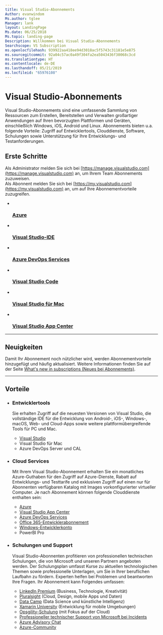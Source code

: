 ```yaml
---
title: Visual Studio-Abonnements
Author: evanwindom
Ms.author: tglee
Manager: lank
layout: LandingPage
Ms.date: 06/25/2018
Ms.topic: landing-page
Description: Willkommen bei Visual Studio-Abonnements
Searchscope: VS Subscription
ms.openlocfilehash: 939922aa418ee94d3018ac5f5743c31181e5e875
ms.sourcegitcommit: 92a04c57ac0a49f304fa2ea5043436f30068c3cd
ms.translationtype: HT
ms.contentlocale: de-DE
ms.lasthandoff: 05/21/2019
ms.locfileid: "65976108"
---
```

# <a name="visual-studio-subscriptions"></a>Visual Studio-Abonnements

Visual Studio-Abonnements sind eine umfassende Sammlung von Ressourcen zum Erstellen, Bereitstellen und Verwalten großartiger Anwendungen auf Ihren bevorzugten Plattformen und Geräten, einschließlich Windows, iOS, Android und Linux.  Abonnements bieten u.a. folgende Vorteile: Zugriff auf Entwicklertools, Clouddienste, Software, Schulungen sowie Unterstützung für Ihre Entwicklungs- und Testanforderungen.

## <a name="get-started"></a>Erste Schritte

Als Administrator melden Sie sich bei [https://manage.visualstudio.com](https://manage.visualstudio.com) an, um Ihrem Team Abonnements zuzuweisen.<br>
Als Abonnent melden Sie sich bei [https://my.visualstudio.com](https://my.visualstudio.com) an, um auf Ihre Abonnementvorteile zuzugreifen.

<!-- markdownlint-disable MD033 -->
<ul class="panelContent cardsFTitle">
    <li>
        <a href="/azure/">
        <div class="cardSize">
            <div class="cardPadding">
                <div class="card">
                    <div class="cardImageOuter">
                        <div class="cardImage">
                            <img src="https://docs.microsoft.com/media/logos/logo_azure.svg" alt="" />
                        </div>
                    </div>
                    <div class="cardText">
                        <h3>Azure</h3>
                    </div>
                </div>
            </div>
        </div>
        </a>
    </li>
    <li>
        <a href="/visualstudio/">
        <div class="cardSize">
            <div class="cardPadding">
                <div class="card">
                    <div class="cardImageOuter">
                        <div class="cardImage">
                            <img src="https://docs.microsoft.com/media/logos/logo_vs-ide.svg" alt="" />
                        </div>
                    </div>
                    <div class="cardText">
                        <h3>Visual Studio-IDE</h3>
                    </div>
                </div>
            </div>
        </div>
        </a>
    </li>
    <li>
        <a href="/azure/devops/">
        <div class="cardSize">
            <div class="cardPadding">
                <div class="card">
                    <div class="cardImageOuter">
                        <div class="cardImage">
                            <img src="https://docs.microsoft.com/media/logos/logo_vs-team-services.svg" alt="" />
                        </div>
                    </div>
                    <div class="cardText">
                        <h3>Azure DevOps Services</h3>
                    </div>
                </div>
            </div>
        </div>
        </a>
    </li>
    <li>
        <a href="https://code.visualstudio.com/docs">
        <div class="cardSize">
            <div class="cardPadding">
                <div class="card">
                    <div class="cardImageOuter">
                        <div class="cardImage">
                            <img src="https://docs.microsoft.com/media/logos/logo_vs-code.svg" alt="" />
                        </div>
                    </div>
                    <div class="cardText">
                        <h3>Visual Studio Code</h3>
                    </div>
                </div>
            </div>
        </div>
        </a>
    </li>
    <li>
        <a href="/visualstudio/mac/">
        <div class="cardSize">
            <div class="cardPadding">
                <div class="card">
                    <div class="cardImageOuter">
                        <div class="cardImage">
                            <img src="https://docs.microsoft.com/media/logos/logo_vs-mac.svg" alt="" />
                        </div>
                    </div>
                    <div class="cardText">
                        <h3>Visual Studio für Mac</h3>
                    </div>
                </div>
            </div>
        </div>
        </a>
    </li>
    <li>
        <a href="/appcenter/">
        <div class="cardSize">
            <div class="cardPadding">
                <div class="card">
                    <div class="cardImageOuter">
                        <div class="cardImage">
                            <img src="https://docs.microsoft.com/media/logos/logo_vs-mobile-center.svg" alt="" />
                        </div>
                    </div>
                    <div class="cardText">
                        <h3>Visual Studio App Center</h3>
                    </div>
                </div>
            </div>
        </div>
        </a>
    </li>
</ul>

---

## <a name="whats-new"></a>Neuigkeiten

Damit Ihr Abonnement noch nützlicher wird, werden Abonnementvorteile hinzugefügt und häufig aktualisiert. Weitere Informationen finden Sie auf der Seite [What's new in subscriptions (Neues bei Abonnements)](whats-new-in-subscriptions.md).

---

<h2>Vorteile</h2>
<ul class="cardsD cols cols3">
    <li>
        <div class="cardSize">
            <div class="cardPadding">
                <div class="card">
                    <div class="cardText">
                        <h3>Entwicklertools</h3>
                        <p>Sie erhalten Zugriff auf die neuesten Versionen von Visual Studio, die vollständige IDE für die Entwicklung von Android-, iOS-, Windows-, macOS, Web- und Cloud-Apps sowie weitere plattformübergreifende Tools für PC und Mac.</p>
                        <ul>
                            <li><a href="/visualstudio/subscriptions/vs-ide-benefit">Visual Studio</a></li>
                            <li>Visual Studio für Mac</li>
                            <li>Azure DevOps Server und CAL</li>
                        </ul>
                    </div>
                </div>
            </div>
        </div>
    </li>
    <li>
        <div class="cardSize">
            <div class="cardPadding">
                <div class="card">
                    <div class="cardText">
                        <h3>Cloud Services</h3>
                        <p>Mit Ihrem Visual Studio-Abonnement erhalten Sie ein monatliches Azure-Guthaben für den Zugriff auf Azure-Dienste, Rabatt auf Entwicklungs- und Testtarife und exklusiven Zugriff auf einen nur für Abonnenten verfügbaren Katalog mit Images vorkonfigurierter virtueller Computer. Je nach Abonnement können folgende Clouddienste enthalten sein:</p>
                        <ul>
                            <li><a href="/visualstudio/subscriptions/vs-azure">Azure</a></li>
                            <li><a href="/visualstudio/subscriptions/vs-visual-studio-app-center">Visual Studio App Center</a></li>
                            <li><a href="/visualstudio/subscriptions/vs-vsts">Azure DevOps Services</a></li>
                            <li><a href="/visualstudio/subscriptions/vs-office-dev">Office 365-Entwicklerabonnement</a></li>
                            <li><a href="/visualstudio/subscriptions/vs-pbi">Windows-Entwicklerkonto</a></li>
                            <li>PowerBI Pro</li>
                        </ul>
                    </div>
                </div>
            </div>
        </div>
    </li>
    <li>
        <div class="cardSize">
            <div class="cardPadding">
                <div class="card">
                    <div class="cardText">
                        <h3>Schulungen und Support</h3>
                        <p>Visual Studio-Abonnenten profitieren von professionellen technischen Schulungen, die von Microsoft und unseren Partnern angeboten werden. Der Schulungsplan umfasst Kurse zu aktuellen technologischen Themen sowie professionelle Unterlagen, um Sie in Ihrer beruflichen Laufbahn zu fördern. Experten helfen bei Problemen und beantworten Ihre Fragen. Ihr Abonnement kann Folgendes umfassen:</p>
                        <ul>
                            <li><a href="/visualstudio/subscriptions/vs-linkedin-learning">LinkedIn Premium</a> (Business, Technologie, Kreativität)</li>
                            <li><a href="/visualstudio/subscriptions/vs-pluralsight">Pluralsight</a> (Cloud, Design, mobile Apps und Daten)</li>
                            <li><a href="/visualstudio/subscriptions/vs-datacamp">Data Camp</a> (Data Science und künstliche Intelligenz)</li>
                            <li><a href="/visualstudio/subscriptions/vs-xamarin">Xamarin University</a> (Entwicklung für mobile Umgebungen)</li>
                            <li><a href="/visualstudio/subscriptions/vs-opsgility">Opsgility-Schulung</a> (mit Fokus auf der Cloud)</li>
                            <li><a href="/visualstudio/subscriptions/vs-tech-support">Professioneller technischer Support von Microsoft bei Incidents</a></li>
                            <li><a href="/visualstudio/subscriptions/vs-azure-advisory-chat">Azure Advisory Chat</a></li>
                            <li><a href="/visualstudio/subscriptions/vs-azure-community">Azure-Community</a></li>
                        </ul>
                    </div>
                </div>
            </div>
        </div>
    </li>
</ul>
